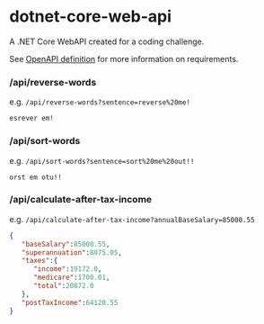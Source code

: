 # dotnet-core-web-api
A .NET Core WebAPI created for a coding challenge. 

See [OpenAPI definition](open_api_definition.yml) for more information on requirements.  
  

### /api/reverse-words

e.g. `/api/reverse-words?sentence=reverse%20me!`

```
esrever em!
```   

### /api/sort-words
 
e.g. `/api/sort-words?sentence=sort%20me%20out!!`

```
orst em otu!!
```

### /api/calculate-after-tax-income

e.g. `/api/calculate-after-tax-income?annualBaseSalary=85000.55`

```json
{  
   "baseSalary":85000.55,
   "superannuation":8075.05,
   "taxes":{  
      "income":19172.0,
      "medicare":1700.01,
      "total":20872.0
   },
   "postTaxIncome":64128.55
}
```


